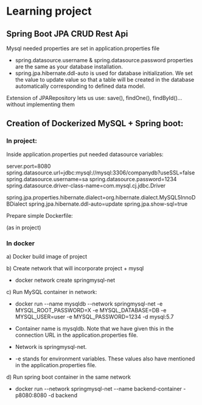 # Learning project

## Spring Boot JPA CRUD Rest Api

Mysql needed properties are set in application.properties file
* spring.datasource.username & spring.datasource.password properties are the same as your database installation.
* spring.jpa.hibernate.ddl-auto is used for database initialization. We set the value to update value so that a table will be created in the database automatically corresponding to defined data model.


Extension of JPARepository lets us use:
save(), findOne(), findById()... without implementing them

## Creation of Dockerized MySQL + Spring boot:

### In project:

Inside application.properties put needed datasource variables:

server.port=8080
spring.datasource.url=jdbc:mysql://mysql:3306/companydb?useSSL=false
spring.datasource.username=sa
spring.datasource.password=1234
spring.datasource.driver-class-name=com.mysql.cj.jdbc.Driver

spring.jpa.properties.hibernate.dialect=org.hibernate.dialect.MySQL5InnoDBDialect
spring.jpa.hibernate.ddl-auto=update
spring.jpa.show-sql=true

Prepare simple Dockerfile:

(as in project)

### In docker

a) Docker build image of project

b) Create network that will incorporate project + mysql
* docker network create springmysql-net

c) Run MySQL container in network:
* docker run --name mysqldb --network springmysql-net
 -e MYSQL_ROOT_PASSWORD=X -e MYSQL_DATABASE=DB -e MYSQL_USER=user 
 -e MYSQL_PASSWORD=1234 -d mysql:5.7

* Container name is mysqldb. Note that we have given this in the connection URL in the application.properties file.
* Network is springmysql-net.
* -e stands for environment variables. These values also have mentioned in the application.properties file.

d) Run spring boot container in the same network
* docker run --network springmysql-net --name backend-container -p8080:8080 -d backend